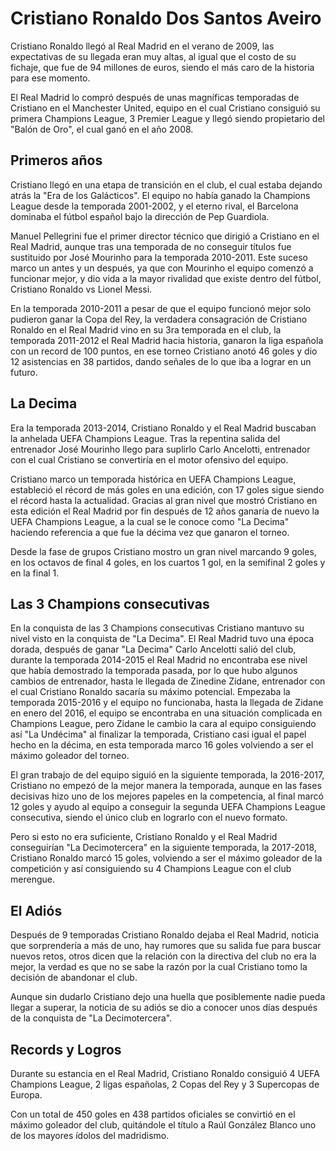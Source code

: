 # Cristiano Ronaldo Dos Santos Aveiro
Cristiano Ronaldo llegó al Real Madrid en el verano de 2009, las expectativas de su llegada eran muy altas, al igual que el costo de su fichaje, que fue de 94 millones de euros, siendo el más caro de la historia para ese momento.

El Real Madrid lo compró después de unas magníficas temporadas de Cristiano en el Manchester United, equipo en el cual Cristiano consiguió su primera Champions League, 3 Premier League y llegó siendo propietario del "Balón de Oro", el cual ganó en el año 2008.

## Primeros años
Cristiano llegó en una etapa de transición en el club, el cual estaba dejando atrás la "Era de los Galácticos". El equipo no había ganado la Champions League desde la temporada 2001-2002, y el eterno rival, el Barcelona dominaba el fútbol español bajo la dirección de Pep Guardiola.

Manuel Pellegrini fue el primer director técnico que dirigió a Cristiano en el Real Madrid, aunque tras una temporada de no conseguir títulos fue sustituido por José Mourinho para la temporada 2010-2011. Este suceso marco un antes y un después, ya que con Mourinho el equipo comenzó a funcionar mejor, y dio vida a la mayor rivalidad que existe dentro del fútbol, Cristiano Ronaldo vs Lionel Messi.

En la temporada 2010-2011 a pesar de que el equipo funcionó mejor solo pudieron ganar la Copa del Rey, la verdadera consagración de Cristiano Ronaldo en el Real Madrid vino en su 3ra temporada en el club, la temporada 2011-2012 el Real Madrid hacia historia, ganaron la liga española con un record de 100 puntos, en ese torneo Cristiano anotó 46 goles y dio 12 asistencias en 38 partidos, dando señales de lo que iba a lograr en un futuro.

## La Decima
Era la temporada 2013-2014, Cristiano Ronaldo y el Real Madrid buscaban la anhelada UEFA Champions League. Tras la repentina salida del entrenador José Mourinho llego para suplirlo Carlo Ancelotti, entrenador con el cual Cristiano se convertiría en el motor ofensivo del equipo.

Cristiano marco un temporada histórica en UEFA Champions League, estableció el récord de más goles en una edición, con 17 goles sigue siendo el récord hasta la actualidad. Gracias al gran nivel que mostró Cristiano en esta edición el Real Madrid por fin después de 12 años ganaría de nuevo la UEFA Champions League, a la cual se le conoce como "La Decima" haciendo referencia a que fue la décima vez que ganaron el torneo.

Desde la fase de grupos Cristiano mostro un gran nivel marcando 9 goles, en los octavos de final 4 goles, en los cuartos 1 gol, en la semifinal 2 goles y en la final 1.

## Las 3 Champions consecutivas
En la conquista de las 3 Champions consecutivas Cristiano mantuvo su nivel visto en la conquista de "La Decima". El Real Madrid tuvo una época dorada, después de ganar "La Decima" Carlo Ancelotti salió del club, durante la temporada 2014-2015 el Real Madrid no encontraba ese nivel que había demostrado la temporada pasada, por lo que hubo algunos cambios de entrenador, hasta le llegada de Zinedine Zidane, entrenador con el cual Cristiano Ronaldo sacaría su máximo potencial. Empezaba la temporada 2015-2016 y el equipo no funcionaba, hasta la llegada de Zidane en enero del 2016, el equipo se encontraba en una situación complicada en Champions League, pero Zidane le cambio la cara al equipo consiguiendo así "La Undécima" al finalizar la temporada, Cristiano casi igual el papel hecho en la décima, en esta temporada marco 16 goles volviendo a ser el máximo goleador del torneo.

El gran trabajo de del equipo siguió en la siguiente temporada, la 2016-2017, Cristiano no empezó de la mejor manera la temporada, aunque en las fases decisivas hizo uno de los mejores papeles en la competencia, al final marcó 12 goles y ayudo al equipo a conseguir la segunda UEFA Champions League consecutiva, siendo el único club en lograrlo con el nuevo formato.

Pero si esto no era suficiente, Cristiano Ronaldo y el Real Madrid conseguirían "La Decimotercera" en la siguiente temporada, la 2017-2018, Cristiano Ronaldo marcó 15 goles, volviendo a ser el máximo goleador de la competición y así consiguiendo su 4 Champions League con el club merengue.

## El Adiós
Después de 9 temporadas Cristiano Ronaldo dejaba el Real Madrid, noticia que sorprendería a más de uno, hay rumores que su salida fue para buscar nuevos retos, otros dicen que la relación con la directiva del club no era la mejor, la verdad es que no se sabe la razón por la cual Cristiano tomo la decisión de abandonar el club.

Aunque sin dudarlo Cristiano dejo una huella que posiblemente nadie pueda llegar a superar, la noticia de su adiós se dio a conocer unos días después de la conquista de "La Decimotercera".

## Records y Logros
Durante su estancia en el Real Madrid, Cristiano Ronaldo consiguió 4 UEFA Champions League, 2 ligas españolas, 2 Copas del Rey y 3 Supercopas de Europa.

Con un total de 450 goles en 438 partidos oficiales se convirtió en el máximo goleador del club, quitándole el título a Raúl González Blanco uno de los mayores ídolos del madridismo.
